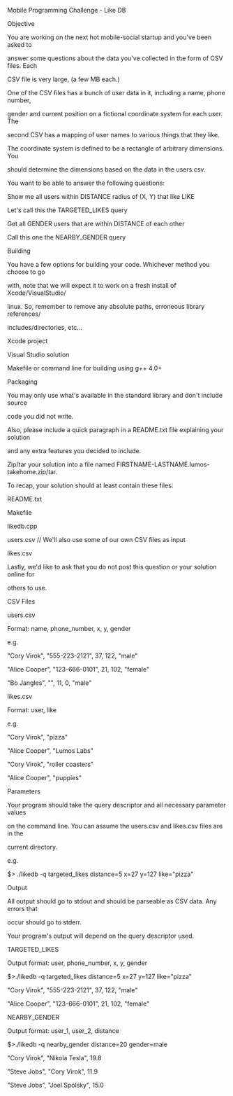 Mobile Programming Challenge - Like DB

Objective

You are working on the next hot mobile-social startup and you've been asked to 

answer some questions about the data you've collected in the form of CSV files. Each

CSV file is very large, (a few MB each.)

One of the CSV files has a bunch of user data in it, including a name, phone number, 

gender and current position on a fictional coordinate system for each user. The 

second CSV has a mapping of user names to various things that they like.

The coordinate system is defined to be a rectangle of arbitrary dimensions. You 

should determine the dimensions based on the data in the users.csv.

You want to be able to answer the following questions:

Show me all users within DISTANCE radius of (X, Y) that like LIKE

Let's call this the TARGETED_LIKES query

Get all GENDER users that are within DISTANCE of each other

Call this one the NEARBY_GENDER query

Building

You have a few options for building your code. Whichever method you choose to go 

with, note that we will expect it to work on a fresh install of Xcode/VisualStudio/

linux. So, remember to remove any absolute paths, erroneous library references/

includes/directories, etc...

Xcode project

Visual Studio solution

Makefile or command line for building using g++ 4.0+

Packaging

You may only use what's available in the standard library and don't include source 

code you did not write.

Also, please include a quick paragraph in a README.txt file explaining your solution 

and any extra features you decided to include. 

Zip/tar your solution into a file named FIRSTNAME-LASTNAME.lumos-takehome.zip/tar.

To recap, your solution should at least contain these files: 

README.txt

Makefile

likedb.cpp

users.csv    // We'll also use some of our own CSV files as input

likes.csv

Lastly, we'd like to ask that you do not post this question or your solution online for

others to use.

CSV Files

users.csv

Format: name, phone_number, x, y, gender

e.g.

"Cory Virok", "555-223-2121", 37, 122, "male"

"Alice Cooper", "123-666-0101", 21, 102, "female"

"Bo Jangles", "", 11, 0, "male"

likes.csv

Format: user, like

e.g. 

"Cory Virok", "pizza"

"Alice Cooper", "Lumos Labs"

"Cory Virok", "roller coasters"

"Alice Cooper", "puppies"

Parameters

Your program should take the query descriptor and all necessary parameter values 

on the command line. You can assume the users.csv and likes.csv files are in the 

current directory.

e.g. 

$> ./likedb -q targeted_likes distance=5 x=27 y=127 like="pizza"

Output

All output should go to stdout and should be parseable as CSV data. Any errors that 

occur should go to stderr.

Your program's output will depend on the query descriptor used.

TARGETED_LIKES

Output format: user, phone_number, x, y, gender

$>./likedb -q targeted_likes distance=5 x=27 y=127 like="pizza"

"Cory Virok", "555-223-2121", 37, 122, "male"

"Alice Cooper", "123-666-0101", 21, 102, "female"

NEARBY_GENDER

Output format: user_1, user_2, distance

$>./likedb -q nearby_gender distance=20 gender=male

"Cory Virok", "Nikola Tesla", 19.8

"Steve Jobs", "Cory Virok", 11.9

"Steve Jobs", "Joel Spolsky", 15.0
